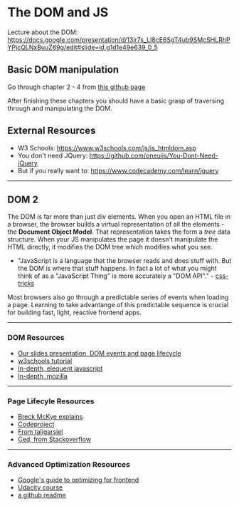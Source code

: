 The DOM and JS
====

Lecture about the DOM: https://docs.google.com/presentation/d/13ir7s_Ll8cE6SgT4ub9SMcSHLRhPYPjcQLNxBuuZ69g/edit#slide=id.g1d1e49e639_0_5

Basic DOM manipulation
---

Go through chapter 2 - 4 from [this github page](https://github.com/oneuijs/You-Dont-Need-jQuery#query-selector)

After finishing these chapters you should have a basic grasp of traversing through and manipulating the DOM.

External Resources
---
+ W3 Schools: https://www.w3schools.com/js/js_htmldom.asp
+ You don't need JQuery: https://github.com/oneuijs/You-Dont-Need-jQuery
+ But if you really want to: https://www.codecademy.com/learn/jquery

---------------
DOM 2
--------------

The DOM is far more than just div elements.  When you open an HTML file in a browser, the browser builds a virtual representation of all the elements - the __Document Object Model__.  That representation takes the form a _tree_ data structure.  When your JS manipulates the page it doesn't manipulate the HTML directly, it modifies the DOM tree which modifies what you see.
* "JavaScript is a language that the browser reads and does stuff with. But the DOM is where that stuff happens. In fact a lot of what you might think of as a "JavaScript Thing" is more accurately a "DOM API"."  - [css-tricks](https://css-tricks.com/dom/)

Most browsers also go through a predictable series of events when loading a page.  Learning to take advantange of this predictable sequence is crucial for building fast, light, reactive frontend apps.
___
### DOM Resources

* [Our slides presentation, DOM events and page lifecycle](https://docs.google.com/presentation/d/1RTzaAILum1I7MsErjw5z-OCCawgeC-pUJYZG0r1qwmE/edit#slide=id.g1d1e49e639_0_5)
* [w3schools tutorial](https://www.w3schools.com/js/js_htmldom.asp)
* [In-depth, elequent javascript](http://eloquentjavascript.net/13_dom.html)
* [In-depth, mozilla](https://developer.mozilla.org/en-US/docs/Web/API/Document_Object_Model/Introduction)

___
### Page Lifecyle Resources
* [Breck McKye explains](http://www.breck-mckye.com/blog/2014/04/document-loading-and-DOM-lifecycle-events/)
* [Codeproject](https://www.codeproject.com/Articles/26033/The-Page-Life-Cycle-of-Client-Browser)
* [From taligarsiel](http://taligarsiel.com/Projects/howbrowserswork1.htm#The_main_flow)
* [Ced, from Stackoverflow](https://stackoverflow.com/questions/44044956/how-does-browser-page-lifecycle-sequence-work)


___
### Advanced Optimization Resources
* [Google's guide to optimizing for frontend](https://developers.google.com/web/fundamentals/performance/)
* [Udacity course](https://www.udacity.com/course/browser-rendering-optimization--ud860)
* [a github readme](https://github.com/vasanthk/browser-rendering-optimization)
